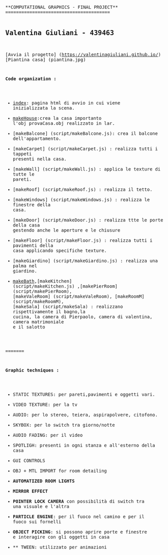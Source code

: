 
<!-- saved from url=(0081)https://raw.githubusercontent.com/cvdlab-cg/438541/master/final-project/Readme.md -->
<html><head><meta http-equiv="Content-Type" content="text/html; charset=UTF-8"></head><body><pre style="word-wrap: break-word; white-space: pre-wrap;">**COMPUTATIONAL GRAPHICS - FINAL PROJECT**
=======================================

Valentina Giuliani - 439463
--------------------------

[Avvia il progetto] (https://valentinagiuliani.github.io/)
[Piantina casa] (piantina.jpg)

**Code organization :**

* [index](index.html): pagina html di avvio in cui viene inizializzata la scena.
* [makeHouse](script/makeHouse.js):crea la casa importanto l'obj provaCasa.obj realizzato in lar.
* [makeBalcone] (script/makeBalcone.js): crea il balcone dell'appartamento.
* [makeCarpet] (script/makeCarpet.js) : realizza tutti i tappeti presenti nella casa.
* [makeWall] (script/makeWall.js) : applica le texture di tutte le pareti.
* [makeRoof] (script/makeRoof.js) : realizza il tetto.
* [makeWindows] (script/makeWindows.js) : realizza le finestre della casa.
* [makeDoor] (script/makeDoor.js) : realizza ttte le porte della casa gestendo anche le aperture e le chiusure
* [makeFloor] (script/makeFloor.js) : realizza tutti i pavimenti della casa applicando specifiche texture.
* [makeGiardino] (script/makeGiardino.js) : realizza una palma nel giardino.
* [makeBath](script/makeBath.js),[makeKitchen] (script/makeKitchen.js) ,[makePierRoom] (script/makePierRoom), [makeValeRoom] (script/makeValeRoom), [makeRoomM] (script/makeRoomM), [makeSala] (script/makeSala) : realizzano rispettivamente il bagno,la cucina, la camera di Pierpaolo, camera di valentina, camera matrimoniale e il salotto

=======

**Graphic techniques :**

* STATIC TEXTURES: per pareti,pavimenti e oggetti vari.
* VIDEO TEXTURE: per la tv
* AUDIO: per lo stereo, teiera, aspirapolvere, citofono.
* SKYBOX: per lo switch tra giorno/notte
* AUDIO FADING: per il video
* SPOTLIGH: presenti in ogni stanza e all'esterno della casa
* GUI CONTROLS
* OBJ + MTL IMPORT for room detailing
* **AUTOMATIZED ROOM LIGHTS** 
* **MIRROR EFFECT** 
* **POINTER LOCK CAMERA**  con possibilità di switch tra una visuale e l'altra
* **PARTICLE ENGINE**: per il fuoco nel camino e per il fuoco sui fornelli
* **OBJECT PICKING**: si possono aprire porte e finestre e interagire con gli oggetti in casa
* ** TWEEN: utilizzato per animazioni

</pre></body></html>